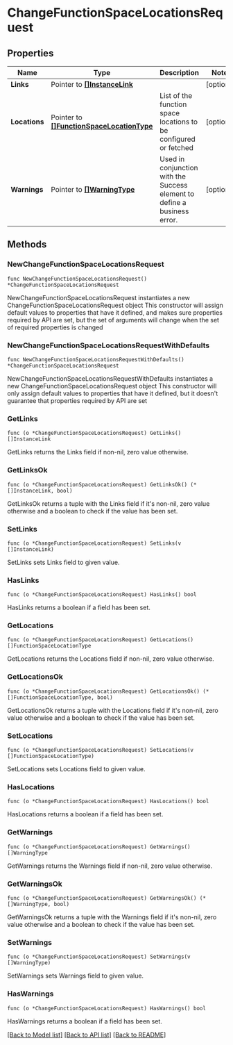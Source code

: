 # ChangeFunctionSpaceLocationsRequest

## Properties

Name | Type | Description | Notes
------------ | ------------- | ------------- | -------------
**Links** | Pointer to [**[]InstanceLink**](InstanceLink.md) |  | [optional] 
**Locations** | Pointer to [**[]FunctionSpaceLocationType**](FunctionSpaceLocationType.md) | List of the function space locations to be configured or fetched | [optional] 
**Warnings** | Pointer to [**[]WarningType**](WarningType.md) | Used in conjunction with the Success element to define a business error. | [optional] 

## Methods

### NewChangeFunctionSpaceLocationsRequest

`func NewChangeFunctionSpaceLocationsRequest() *ChangeFunctionSpaceLocationsRequest`

NewChangeFunctionSpaceLocationsRequest instantiates a new ChangeFunctionSpaceLocationsRequest object
This constructor will assign default values to properties that have it defined,
and makes sure properties required by API are set, but the set of arguments
will change when the set of required properties is changed

### NewChangeFunctionSpaceLocationsRequestWithDefaults

`func NewChangeFunctionSpaceLocationsRequestWithDefaults() *ChangeFunctionSpaceLocationsRequest`

NewChangeFunctionSpaceLocationsRequestWithDefaults instantiates a new ChangeFunctionSpaceLocationsRequest object
This constructor will only assign default values to properties that have it defined,
but it doesn't guarantee that properties required by API are set

### GetLinks

`func (o *ChangeFunctionSpaceLocationsRequest) GetLinks() []InstanceLink`

GetLinks returns the Links field if non-nil, zero value otherwise.

### GetLinksOk

`func (o *ChangeFunctionSpaceLocationsRequest) GetLinksOk() (*[]InstanceLink, bool)`

GetLinksOk returns a tuple with the Links field if it's non-nil, zero value otherwise
and a boolean to check if the value has been set.

### SetLinks

`func (o *ChangeFunctionSpaceLocationsRequest) SetLinks(v []InstanceLink)`

SetLinks sets Links field to given value.

### HasLinks

`func (o *ChangeFunctionSpaceLocationsRequest) HasLinks() bool`

HasLinks returns a boolean if a field has been set.

### GetLocations

`func (o *ChangeFunctionSpaceLocationsRequest) GetLocations() []FunctionSpaceLocationType`

GetLocations returns the Locations field if non-nil, zero value otherwise.

### GetLocationsOk

`func (o *ChangeFunctionSpaceLocationsRequest) GetLocationsOk() (*[]FunctionSpaceLocationType, bool)`

GetLocationsOk returns a tuple with the Locations field if it's non-nil, zero value otherwise
and a boolean to check if the value has been set.

### SetLocations

`func (o *ChangeFunctionSpaceLocationsRequest) SetLocations(v []FunctionSpaceLocationType)`

SetLocations sets Locations field to given value.

### HasLocations

`func (o *ChangeFunctionSpaceLocationsRequest) HasLocations() bool`

HasLocations returns a boolean if a field has been set.

### GetWarnings

`func (o *ChangeFunctionSpaceLocationsRequest) GetWarnings() []WarningType`

GetWarnings returns the Warnings field if non-nil, zero value otherwise.

### GetWarningsOk

`func (o *ChangeFunctionSpaceLocationsRequest) GetWarningsOk() (*[]WarningType, bool)`

GetWarningsOk returns a tuple with the Warnings field if it's non-nil, zero value otherwise
and a boolean to check if the value has been set.

### SetWarnings

`func (o *ChangeFunctionSpaceLocationsRequest) SetWarnings(v []WarningType)`

SetWarnings sets Warnings field to given value.

### HasWarnings

`func (o *ChangeFunctionSpaceLocationsRequest) HasWarnings() bool`

HasWarnings returns a boolean if a field has been set.


[[Back to Model list]](../README.md#documentation-for-models) [[Back to API list]](../README.md#documentation-for-api-endpoints) [[Back to README]](../README.md)


